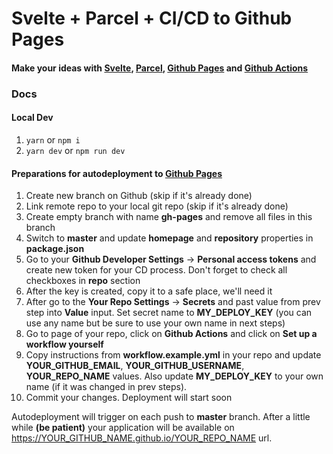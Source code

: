 #  Svelte + Parcel + CI/CD to Github Pages

#### Make your ideas with [Svelte](https://svelte.dev/), [Parcel](https://parceljs.org/), [Github Pages](https://pages.github.com/) and [Github Actions](https://github.com/features/actions)


### Docs
#### Local Dev
1. `yarn` or `npm i`
2. `yarn dev` or `npm run dev`
####  Preparations for autodeployment to [Github Pages](https://pages.github.com/)
1. Create new branch on Github (skip if it's already done)
2. Link remote repo to your local git repo (skip if it's already done)
3. Create empty branch with name **gh-pages** and remove all files in this branch
4. Switch to **master** and update **homepage** and **repository** properties in **package.json**
5. Go to your **Github Developer Settings** -> **Personal access tokens** and create new token for your CD process. Don't forget to check all checkboxes in **repo** section
6. After the key is created, copy it to a safe place, we'll need it
7. After go to the **Your Repo Settings** -> **Secrets** and past value from prev step into **Value** input. Set secret name to **MY_DEPLOY_KEY** (you can use any name but be sure to use your own name in next steps)
8. Go to page of your repo, click on **Github Actions** and click on **Set up a workflow yourself**
9. Copy instructions from **workflow.example.yml** in your repo and update **YOUR_GITHUB_EMAIL**, **YOUR_GITHUB_USERNAME**, **YOUR_REPO_NAME** values. Also update **MY_DEPLOY_KEY** to your own name (if it was changed in prev steps).
10. Commit your changes. Deployment will start soon

Autodeployment will trigger on each push to **master** branch.
After a little while **(be patient)** your application will be available on https://YOUR_GITHUB_NAME.github.io/YOUR_REPO_NAME url.
